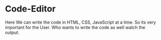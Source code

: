 # Code-Editor
Here We can write the code in HTML, CSS, JavaScript at a time. So its very important for the User. Who wants to write the code as well watch the output. 
